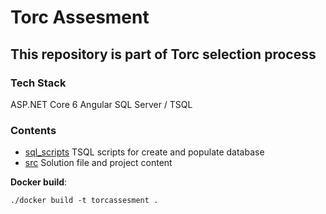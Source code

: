 # Torc Assesment
## This repository is part of Torc selection process

### Tech Stack
ASP.NET Core 6
Angular 
SQL Server / TSQL

### Contents
- [sql_scripts](./sql_scripts/) TSQL scripts for create and populate database
- [src](./src/) Solution file and project content

**Docker build**: 
``` 
./docker build -t torcassesment .
```